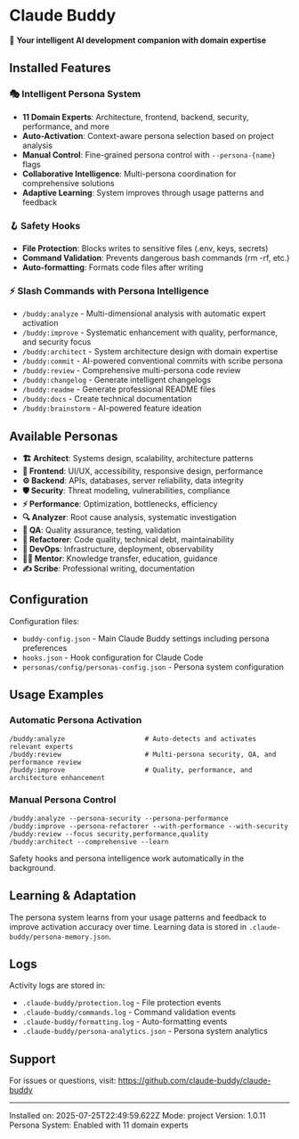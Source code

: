 # Claude Buddy

🔮 **Your intelligent AI development companion with domain expertise**

## Installed Features

### 🎭 **Intelligent Persona System**
- **11 Domain Experts**: Architecture, frontend, backend, security, performance, and more
- **Auto-Activation**: Context-aware persona selection based on project analysis
- **Manual Control**: Fine-grained persona control with `--persona-{name}` flags
- **Collaborative Intelligence**: Multi-persona coordination for comprehensive solutions
- **Adaptive Learning**: System improves through usage patterns and feedback

### 🪝 Safety Hooks
- **File Protection**: Blocks writes to sensitive files (.env, keys, secrets)
- **Command Validation**: Prevents dangerous bash commands (rm -rf, etc.)
- **Auto-formatting**: Formats code files after writing

### ⚡ Slash Commands with Persona Intelligence
- `/buddy:analyze` - Multi-dimensional analysis with automatic expert activation
- `/buddy:improve` - Systematic enhancement with quality, performance, and security focus
- `/buddy:architect` - System architecture design with domain expertise
- `/buddy:commit` - AI-powered conventional commits with scribe persona
- `/buddy:review` - Comprehensive multi-persona code review
- `/buddy:changelog` - Generate intelligent changelogs
- `/buddy:readme` - Generate professional README files
- `/buddy:docs` - Create technical documentation
- `/buddy:brainstorm` - AI-powered feature ideation

## Available Personas

- **🏗️ Architect**: Systems design, scalability, architecture patterns
- **🎨 Frontend**: UI/UX, accessibility, responsive design, performance
- **⚙️ Backend**: APIs, databases, server reliability, data integrity
- **🛡️ Security**: Threat modeling, vulnerabilities, compliance
- **⚡ Performance**: Optimization, bottlenecks, efficiency
- **🔍 Analyzer**: Root cause analysis, systematic investigation
- **🧪 QA**: Quality assurance, testing, validation
- **🔧 Refactorer**: Code quality, technical debt, maintainability
- **🚀 DevOps**: Infrastructure, deployment, observability
- **👨‍🏫 Mentor**: Knowledge transfer, education, guidance
- **✍️ Scribe**: Professional writing, documentation

## Configuration

Configuration files:
- `buddy-config.json` - Main Claude Buddy settings including persona preferences
- `hooks.json` - Hook configuration for Claude Code
- `personas/config/personas-config.json` - Persona system configuration

## Usage Examples

### Automatic Persona Activation
```
/buddy:analyze                    # Auto-detects and activates relevant experts
/buddy:review                     # Multi-persona security, QA, and performance review
/buddy:improve                    # Quality, performance, and architecture enhancement
```

### Manual Persona Control
```
/buddy:analyze --persona-security --persona-performance
/buddy:improve --persona-refactorer --with-performance --with-security
/buddy:review --focus security,performance,quality
/buddy:architect --comprehensive --learn
```

Safety hooks and persona intelligence work automatically in the background.

## Learning & Adaptation

The persona system learns from your usage patterns and feedback to improve activation accuracy over time. Learning data is stored in `.claude-buddy/persona-memory.json`.

## Logs

Activity logs are stored in:
- `.claude-buddy/protection.log` - File protection events
- `.claude-buddy/commands.log` - Command validation events
- `.claude-buddy/formatting.log` - Auto-formatting events
- `.claude-buddy/persona-analytics.json` - Persona system analytics

## Support

For issues or questions, visit: https://github.com/claude-buddy/claude-buddy

---

Installed on: 2025-07-25T22:49:59.622Z
Mode: project
Version: 1.0.11
Persona System: Enabled with 11 domain experts
